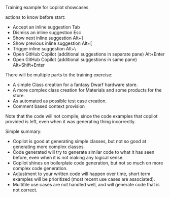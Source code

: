 Training example for copilot showcases

actions to know before start:
* Accept an inline suggestion	Tab
* Dismiss an inline suggestion	Esc
* Show next inline suggestion	Alt+]
* Show previous inline suggestion	Alt+[
* Trigger inline suggestion	Alt+\
* Open GitHub Copilot (additional suggestions in separate pane)	Alt+Enter
* Open GitHub Copilot (additional suggestions in same pane)	Alt+Shift+Enter



There will be multiple parts to the training exercise:
* A simple Class creation for a fantasy Dwarf hardware store.
* A  more complex class creation for Materials and some products for the store.
* As automated as possible test case creation.
* Comment based context provision



Note that the code will not compile, since the code examples that copilot provided is left, even when it was generating thing incorrectly.


Simple summary:
* Copilot is good at generating simple classes, but not so good at generating more complex classes.
* Code generated will try to generate similar code to what it has seen before, even when it is not making any logical sense.
* Copilot shines on boilerplate code generation, but not so much on more complex code generation.
* Adjustment to your written code will happen over time, short term examples will be prioritized (most recent use cases are associated).
* Multifile use cases are not handled well, and will generate code that is not correct.